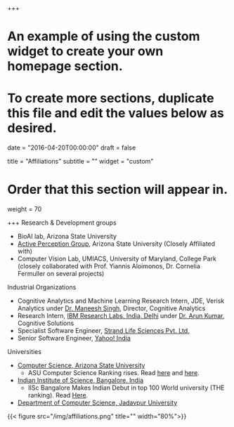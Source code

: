 +++
# An example of using the custom widget to create your own homepage section.
# To create more sections, duplicate this file and edit the values below as desired.

date = "2016-04-20T00:00:00"
draft = false

title = "Affiliations"
subtitle = ""
widget = "custom"

# Order that this section will appear in.
weight = 70

+++
Research & Development groups

- BioAI lab, Arizona State University 
- [Active Perception Group](http://yezhouyang.engineering.asu.edu/research-group/), Arizona State University (Closely Affiliated with)
- Computer Vision Lab, UMIACS, University of Maryland, College Park (closely collaborated with Prof. Yiannis Aloimonos, Dr. Cornelia Fermuller on several projects)

Industrial Organizations

- Cognitive Analytics and Machine Learning Research Intern, JDE, Verisk Analytics
under [Dr. Maneesh Singh](https://www.linkedin.com/in/maneesh-singh-phd-3523ab9/), Director, Cognitive Analytics
- Research Intern, [IBM Research Labs, India, Delhi](http://www.research.ibm.com/labs/india/) 
under [Dr. Arun Kumar](http://researcher.watson.ibm.com/researcher/view.php?person=in-kkarun), Cognitive Solutions
- Specialist Software Engineer, [Strand Life Sciences Pvt. Ltd.](http://www.strandls.com/us/)
- Senior Software Engineer, [Yahoo! India](https://in.yahoo.com/)

Universities

- [Computer Science, Arizona State University](http://cidse.engineering.asu.edu/)
    - ASU Computer Science Ranking rises. Read [here](https://engineering.asu.edu/factbook/rankings/) and [here](https://asunow.asu.edu/content/asu-computer-science-program-sees-rise-reputation).
- [Indian Institute of Science, Bangalore. India](http://www.csa.iisc.ernet.in/)
    - IISc Bangalore Makes Indian Debut in top 100 World university (THE ranking). Read [Here](http://indianexpress.com/article/india/india-news-india/iisc-makes-indian-debut-in-top-100-world-university-ranking/).
- [Department of Computer Science, Jadavpur University](http://www.jaduniv.edu.in/htdocs/view_department.php?deptid=59)

{{< figure src="/img/affiliations.png" title="" width="80%">}}
